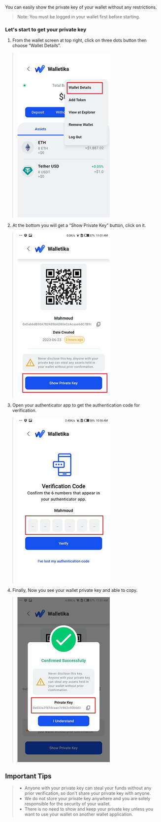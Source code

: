 You can easily show the private key of your wallet without any restrictions.

> Note: You must be logged in your wallet first before starting.

### Let's start to get your private key
1. From the wallet screen at top right, click on three dots button then choose “Wallet Details”.
> ![](https://raw.githubusercontent.com/Walletika/walletika-web-fetch/main/docs/how-to-show-private-key/images/1.jpg)

2. At the bottom you will get a “Show Private Key” button, click on it.
> ![](https://raw.githubusercontent.com/Walletika/walletika-web-fetch/main/docs/how-to-show-private-key/images/2.jpg)

3. Open your authenticator app to get the authentication code for verification.
> ![](https://raw.githubusercontent.com/Walletika/walletika-web-fetch/main/docs/how-to-show-private-key/images/3.jpg)

4. Finally, Now you see your wallet private key and able to copy.
> ![](https://raw.githubusercontent.com/Walletika/walletika-web-fetch/main/docs/how-to-show-private-key/images/4.jpg)

## Important Tips
> - Anyone with your private key can steal your funds without any prior verification, so don't share your private key with anyone.
> - We do not store your private key anywhere and you are solely responsible for the security of your wallet.
> - There is no need to show and keep your private key unless you want to use your wallet on another wallet application.